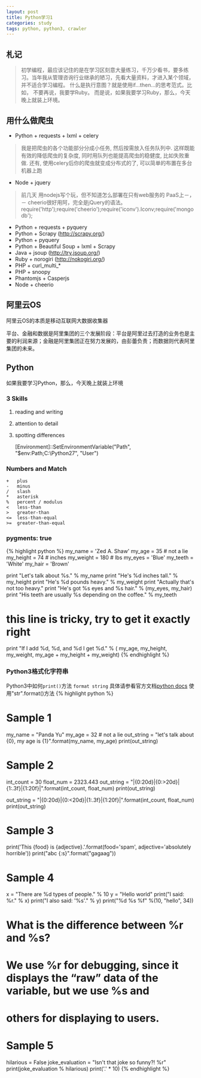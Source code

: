 ```yaml
---
layout: post
title: Python学习1
categories: study
tags: python, python3, crawler
---
```


## 札记
> 初学编程，最应该记住的是在学习区刻意大量练习，千万少看书，要多练习。当年我从管理咨询行业继承的陋习，先看大量资料，才进入某个领域，并不适合学习编程。
什么是执行意图？就是使用if...then...的思考范式。比如， 不要再说，我要学Ruby。 而是说，如果我要学习Ruby，那么，今天晚上就装上环境。

## 用什么做爬虫
- Python + requests + lxml + celery
> 我是把爬虫的各个功能部分分成小任务, 然后按需放入任务队列中. 这样既能有效的降低爬虫的复杂度, 同时用队列也能提高爬虫的稳健度, 比如失败重做.
还有, 使用celery后你的爬虫就变成分布式的了, 可以简单的布置在多台机器上跑
- Node 	+ jquery
> 前几天 用nodejs写个玩，但不知道怎么部署在只有web服务的 PaaS上－，－
cheerio很好用阿，完全是jQuery的语法。
require('http');require('cheerio');require('iconv').Iconv;require('mongodb');
- Python + requests + pyquery 
- Python + Scrapy (http://scrapy.org/)
- Python + pyquery
- Python + Beautiful Soup + lxml + Scrapy
- Java + jsoup (http://try.jsoup.org/)
- Ruby + norogiri (http://nokogiri.org/)
- PHP + curl\_multi\_*
- PHP + snoopy
- Phantomjs + Casperjs
- Node + cheerio


## 阿里云OS
阿里云OS的本质是移动互联网大数据收集器

平台、金融和数据是阿里集团的三个发展阶段：平台是阿里过去打造的业务也是主要的利润来源；金融是阿里集团正在努力发展的，由彭蕾负责；而数据则代表阿里集团的未来。

## Python
如果我要学习Python，那么，今天晚上就装上环境

### 3 Skills
1. reading and writing
2. attention to detail
3. spotting differences

	[Environment]::SetEnvironmentVariable("Path", "$env:Path;C:\Python27", "User")

### Numbers and Match
	+ 	plus
	- 	minus
	/ 	slash
	* 	asterisk
	% 	percent / modulus
	< 	less-than
	> 	greater-than
	<= 	less-than-equal
	>= 	greater-than-equal

### pygments: true
{% highlight python %}
my_name = 'Zed A. Shaw'
my_age = 35 # not a lie
my_height = 74 # inches
my_weight = 180 # lbs
my_eyes = 'Blue'
my_teeth = 'White'
my_hair = 'Brown'

print "Let's talk about %s." % my_name
print "He's %d inches tall." % my_height
print "He's %d pounds heavy." % my_weight
print "Actually that's not too heavy."
print "He's got %s eyes and %s hair." % (my_eyes, my_hair)
print "His teeth are usually %s depending on the coffee." % my_teeth

# this line is tricky, try to get it exactly right
print "If I add %d, %d, and %d I get %d." % (
	my_age, my_height, my_weight, my_age + my_height + my_weight)
{% endhighlight %}

### Python3格式化字符串
Python3中如何`print()`方法 `format string`
具体请参看官方文档[python docs](http://docs.python.org/2/library/string.html)
使用"str".format()方法
{% highlight python %}
# Sample 1
my_name = "Panda Yu"
my_age = 32 # not a lie
out_string = "let's talk about {0}, my age is {1}".format(my_name, my_age)
print(out_string)

# Sample 2
int_count = 30
float_num = 2323.443
out_string = "|{0:20d}|{0:>20d}|{1:.3f}|{1:20f}|".format(int_count, float_num)
print(out_string)

out_string = "|{0:20d}|{0:<20d}|{1:.3f}|{1:20f}|".format(int_count, float_num)
print(out_string)

# Sample 3
print('This {food} is {adjective}.'.format(food='spam', adjective='absolutely horrible'))
print("abc {:s}".format("gagaag"))

# Sample 4
x = "There are %d types of people." % 10
y = "Hello world"
print("I said: %r." % x)
print("I also said: '%s'." % y)
print("%d %s %f" %(10, "hello", 34))
# What is the difference between %r and %s?
# We use %r for debugging, since it displays the “raw” data of the variable, but we use %s and
# others for displaying to users.

# Sample 5
hilarious = False
joke_evaluation = "Isn't that joke so funny?! %r"
print(joke_evaluation % hilarious)
print('.' * 10)
{% endhighlight %}